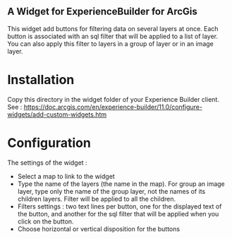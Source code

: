 ## A Widget for ExperienceBuilder for ArcGis
This widget add buttons for filtering data on several layers at once.
Each button is associated with an sql filter that will be applied to a list of layer.
You can also apply this filter to layers in a group of layer or in an image layer.

# Installation
Copy this directory in the widget folder of your Experience Builder client.
See : https://doc.arcgis.com/en/experience-builder/11.0/configure-widgets/add-custom-widgets.htm

# Configuration
The settings of the widget :
- Select a map to link to the widget
- Type the name of the layers (the name in the map). For group an image layer, type only the name of the group layer, not the names of its children layers. Filter will be applied to all the children.
- Filters settings : two text lines per button, one for the displayed text of the button, and another for the sql filter that will be applied when you click on the button.
- Choose horizontal or vertical disposition for the buttons